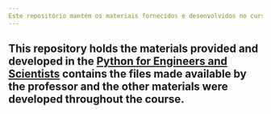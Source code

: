 ```yaml
---
Este repositório mantém os materiais fornecidos e desenvolvidos no curso de [Python para Engenheiros e Cientistas](https://www.udemy.com/course/python-para-engenheiros-e-cientistas/?referralCode=FA25B2C024FF2D3F8232), a pasta materiais consta os arquivos disponibilizados pelo professor e os demais materiais foram desenvolvidos ao longo do curso.
---
```

This repository holds the materials provided and developed in the [Python for Engineers and Scientists](https://www.udemy.com/course/python-para-engenheiros-e-cientistas/?referralCode=FA25B2C024FF2D3F8232) contains the files made available by the professor and the other materials were developed throughout the course.
---
